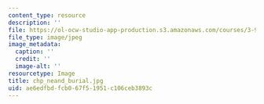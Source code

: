 ```yaml
---
content_type: resource
description: ''
file: https://ol-ocw-studio-app-production.s3.amazonaws.com/courses/3-986-the-human-past-introduction-to-archaeology-fall-2006/ae6edfbdfcb067f51951c106ceb3893c_chp_neand_burial.jpg
file_type: image/jpeg
image_metadata:
  caption: ''
  credit: ''
  image-alt: ''
resourcetype: Image
title: chp_neand_burial.jpg
uid: ae6edfbd-fcb0-67f5-1951-c106ceb3893c
---
```

